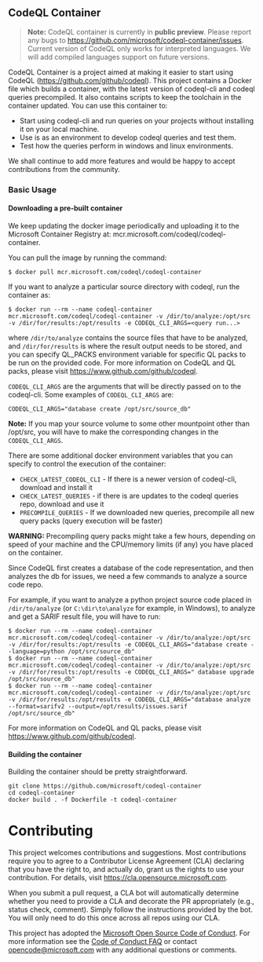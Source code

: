 ## CodeQL Container

> **Note:** CodeQL container is currently in **public preview**. Please report any bugs to https://github.com/microsoft/codeql-container/issues.
> Current version of CodeQL only works for interpreted languages. We will add compiled languages support on future versions.

CodeQL Container is a project aimed at making it easier to start using CodeQL (https://github.com/github/codeql). This project
contains a Docker file which builds a container, with the latest version of codeql-cli and codeql queries precompiled. 
It also contains scripts to keep the toolchain in the container updated. You can use this container to:

* Start using codeql-cli and run queries on your projects without installing it on your local machine.
* Use is as an environment to develop codeql queries and test them.
* Test how the queries perform in windows and linux environments.

We shall continue to add more features and would be happy to accept contributions from the community.

### Basic Usage

#### Downloading a pre-built container

We keep updating the docker image periodically and uploading it to the Microsoft Container Registry at: mcr.microsoft.com/codeql/codeql-container.

You can pull the image by running the command:
```
$ docker pull mcr.microsoft.com/codeql/codeql-container
```

If you want to analyze a particular source directory with codeql, run the container as:

```
$ docker run --rm --name codeql-container mcr.microsoft.com/codeql/codeql-container -v /dir/to/analyze:/opt/src -v /dir/for/results:/opt/results -e CODEQL_CLI_ARGS=<query run...>
```

where `/dir/to/analyze` contains the source files that have to be analyzed, and `/dir/for/results` is where the result output 
needs to be stored, and you can specify QL_PACKS environment variable for specific QL packs to be run on the provided code.
For more information on CodeQL and QL packs, please visit https://www.github.com/github/codeql.

`CODEQL_CLI_ARGS` are the arguments that will be directly passed on to the codeql-cli. Some examples of `CODEQL_CLI_ARGS` are:

```
CODEQL_CLI_ARGS="database create /opt/src/source_db"
```

**Note:** If you map your source volume to some other mountpoint other than /opt/src, you will have to make the corresponding changes
in the `CODEQL_CLI_ARGS`.

There are some additional docker environment variables that you can specify to control the execution of the container:

* `CHECK_LATEST_CODEQL_CLI` - If there is a newer version of codeql-cli, download and install it
* `CHECK_LATEST_QUERIES` - if there is are updates to the codeql queries repo, download and use it
* `PRECOMPILE_QUERIES` - If we downloaded new queries, precompile all new query packs (query execution will be faster)

**WARNING:** Precompiling query packs might take a few hours, depending on speed of your machine and the CPU/memory limits (if any)
you have placed on the container.

Since CodeQL first creates a database of the code representation, and then analyzes the db for issues, we need a few commands to 
analyze a source code repo.

For example, if you want to analyze a python project source code placed in `/dir/to/analyze` (or `C:\dir\to\analyze` for example, in Windows), 
to analyze and get a SARIF result file, you will have to run:

```
$ docker run --rm --name codeql-container mcr.microsoft.com/codeql/codeql-container -v /dir/to/analyze:/opt/src -v /dir/for/results:/opt/results -e CODEQL_CLI_ARGS="database create --language=python /opt/src/source_db"
$ docker run --rm --name codeql-container mcr.microsoft.com/codeql/codeql-container -v /dir/to/analyze:/opt/src -v /dir/for/results:/opt/results -e CODEQL_CLI_ARGS=" database upgrade /opt/src/source_db"
$ docker run --rm --name codeql-container mcr.microsoft.com/codeql/codeql-container -v /dir/to/analyze:/opt/src -v /dir/for/results:/opt/results -e CODEQL_CLI_ARGS="database analyze --format=sarifv2 --output=/opt/results/issues.sarif /opt/src/source_db"
```

For more information on CodeQL and QL packs, please visit https://www.github.com/github/codeql.

#### Building the container

Building the container should be pretty straightforward.

```
git clone https://github.com/microsoft/codeql-container
cd codeql-container
docker build . -f Dockerfile -t codeql-container
```

# Contributing

This project welcomes contributions and suggestions. Most contributions require you to agree to a
Contributor License Agreement (CLA) declaring that you have the right to, and actually do, grant us
the rights to use your contribution. For details, visit https://cla.opensource.microsoft.com.

When you submit a pull request, a CLA bot will automatically determine whether you need to provide
a CLA and decorate the PR appropriately (e.g., status check, comment). Simply follow the instructions
provided by the bot. You will only need to do this once across all repos using our CLA.

This project has adopted the [Microsoft Open Source Code of Conduct](https://opensource.microsoft.com/codeofconduct/).
For more information see the [Code of Conduct FAQ](https://opensource.microsoft.com/codeofconduct/faq/) or
contact [opencode@microsoft.com](mailto:opencode@microsoft.com) with any additional questions or comments.
